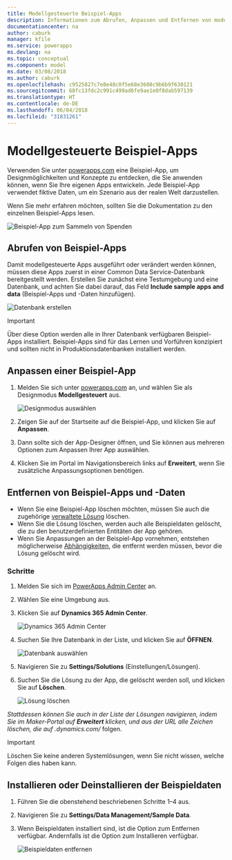 ```yaml
---
title: Modellgesteuerte Beispiel-Apps
description: Informationen zum Abrufen, Anpassen und Entfernen von modellgesteuerten Beispiel-Apps
documentationcenter: na
author: caburk
manager: kfile
ms.service: powerapps
ms.devlang: na
ms.topic: conceptual
ms.component: model
ms.date: 03/08/2018
ms.author: caburk
ms.openlocfilehash: c9525827c7e8e48c0f5e68e3608c9b6b9f630121
ms.sourcegitcommit: 68fc13fdc2c991c499ad6fe9ae1e0f8dab597139
ms.translationtype: HT
ms.contentlocale: de-DE
ms.lasthandoff: 06/04/2018
ms.locfileid: "31831261"
---
```

# <a name="model-driven-sample-apps"></a>Modellgesteuerte Beispiel-Apps

Verwenden Sie unter [powerapps.com](https://powerapps.com) eine Beispiel-App, um Designmöglichkeiten und Konzepte zu entdecken, die Sie anwenden können, wenn Sie Ihre eigenen Apps entwickeln. Jede Beispiel-App verwendet fiktive Daten, um ein Szenario aus der realen Welt darzustellen. 

Wenn Sie mehr erfahren möchten, sollten Sie die Dokumentation zu den einzelnen Beispiel-Apps lesen. 

![Beispiel-App zum Sammeln von Spenden](media/overview-model-driven-samples/fundraiser-app1.png)


## <a name="get-sample-apps"></a>Abrufen von Beispiel-Apps

Damit modellgesteuerte Apps ausgeführt oder verändert werden können, müssen diese Apps zuerst in einer Common Data Service-Datenbank bereitgestellt werden. Erstellen Sie zunächst eine Testumgebung und eine Datenbank, und achten Sie dabei darauf, das Feld **Include sample apps and data** (Beispiel-Apps und -Daten hinzufügen).

![Datenbank erstellen](media/overview-model-driven-samples/create-database1.png)


> [!IMPORTANT]
> Über diese Option werden alle in Ihrer Datenbank verfügbaren Beispiel-Apps installiert. Beispiel-Apps sind für das Lernen und Vorführen konzipiert und sollten nicht in Produktionsdatenbanken installiert werden. 

## <a name="customize-a-sample-app"></a>Anpassen einer Beispiel-App

1. Melden Sie sich unter [powerapps.com](https://powerapps.com) an, und wählen Sie als Designmodus **Modellgesteuert** aus. 

    ![Designmodus auswählen](media/overview-model-driven-samples/choose-design-mode.png)

2. Zeigen Sie auf der Startseite auf die Beispiel-App, und klicken Sie auf **Anpassen**.
3. Dann sollte sich der App-Designer öffnen, und Sie können aus mehreren Optionen zum Anpassen Ihrer App auswählen. 
4. Klicken Sie im Portal im Navigationsbereich links auf **Erweitert**, wenn Sie zusätzliche Anpassungsoptionen benötigen.

## <a name="remove-sample-apps-and-data"></a>Entfernen von Beispiel-Apps und -Daten 
- Wenn Sie eine Beispiel-App löschen möchten, müssen Sie auch die zugehörige [verwaltete Lösung](https://docs.microsoft.com/dynamics365/customer-engagement/developer/uninstall-delete-solution) löschen. 
- Wenn Sie die Lösung löschen, werden auch alle Beispieldaten gelöscht, die zu den benutzerdefinierten Entitäten der App gehören.
- Wenn Sie Anpassungen an der Beispiel-App vornehmen, entstehen möglicherweise [Abhängigkeiten](https://docs.microsoft.com/dynamics365/customer-engagement/developer/dependency-tracking-solution-components), die entfernt werden müssen, bevor die Lösung gelöscht wird.

### <a name="steps"></a>Schritte
1. Melden Sie sich im [PowerApps Admin Center](https://admin.powerapps.com) an.

2. Wählen Sie eine Umgebung aus.

3. Klicken Sie auf **Dynamics 365 Admin Center**. 

    ![Dynamics 365 Admin Center](media/overview-model-driven-samples/admin-center.png)

4. Suchen Sie Ihre Datenbank in der Liste, und klicken Sie auf **ÖFFNEN**.

    ![Datenbank auswählen](media/overview-model-driven-samples/select-database.png)

5. Navigieren Sie zu **Settings/Solutions** (Einstellungen/Lösungen).

6. Suchen Sie die Lösung zu der App, die gelöscht werden soll, und klicken Sie auf **Löschen**.

    ![Lösung löschen](media/overview-model-driven-samples/delete-solution.png)

*Stattdessen können Sie auch in der Liste der Lösungen navigieren, indem Sie im Maker-Portal auf **Erweitert** klicken, und aus der URL alle Zeichen löschen, die auf .dynamics.com/* folgen.

> [!IMPORTANT]
> Löschen Sie keine anderen Systemlösungen, wenn Sie nicht wissen, welche Folgen dies haben kann.

## <a name="install-or-uninstall-sample-data"></a>Installieren oder Deinstallieren der Beispieldaten
1. Führen Sie die obenstehend beschriebenen Schritte 1–4 aus.
2. Navigieren Sie zu **Settings/Data Management/Sample Data**.
3. Wenn Beispieldaten installiert sind, ist die Option zum Entfernen verfügbar. Andernfalls ist die Option zum Installieren verfügbar. 

    ![Beispieldaten entfernen](media/overview-model-driven-samples/remove-sample-data.png)




